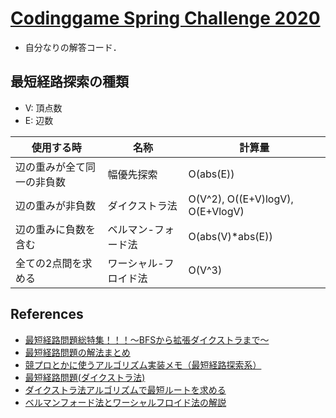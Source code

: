# [Codinggame Spring Challenge 2020](https://www.codingame.com/contests/spring-challenge-2020)
- 自分なりの解答コード．

## 最短経路探索の種類
- V: 頂点数
- E: 辺数

| 使用する時                 | 名称                  | 計算量                           |
|----------------------------|-----------------------|----------------------------------|
| 辺の重みが全て同一の非負数 | 幅優先探索            | O(abs(E))                        |
| 辺の重みが非負数           | ダイクストラ法        | O(V^2), O((E+V)logV), O(E+VlogV) |
| 辺の重みに負数を含む       | ベルマン-フォード法   | O(abs(V)\*abs(E))                |
| 全ての2点間を求める        | ワーシャル-フロイド法 | O(V^3)                           |

## References
- [最短経路問題総特集！！！～BFSから拡張ダイクストラまで～](https://qiita.com/ageprocpp/items/cdf67e828e1b09316f6e)
- [最短経路問題の解法まとめ](https://qiita.com/ta-ka/items/a023a11efe17ab097433)
- [競プロとかに使うアルゴリズム実装メモ（最短経路探索系）](https://yamagensakam.hatenablog.com/entry/2018/08/19/234224)
- [最短経路問題(ダイクストラ法)](http://nocotan.github.io/%E3%82%A2%E3%83%AB%E3%82%B4%E3%83%AA%E3%82%BA%E3%83%A0/2017/01/26/dijkstra-copy.html)
- [ダイクストラ法アルゴリズムで最短ルートを求める](http://www.sousakuba.com/Programming/algo_root.html)
- [ベルマンフォード法とワーシャルフロイド法の解説](https://dai1741.github.io/maximum-algo-2012/docs/shortest-path/)
